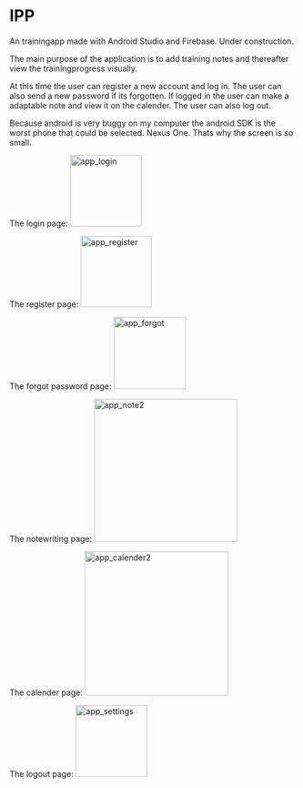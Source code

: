 # IPP
An trainingapp made with Android Studio and Firebase. Under construction.

The main purpose of the application is to add training notes and thereafter view the trainingprogress visually.

At this time the user can register a new account and log in. The user can also send a new password if its forgotten.
If logged in the user can make a adaptable note and view it on the calender. The user can also log out.

Because android is very buggy on my computer the android SDK is the worst phone that could be selected. Nexus One. Thats why the screen is so small.

The login page:
<img width="125" alt="app_login" src="https://user-images.githubusercontent.com/78786414/119404406-0bb46500-bce0-11eb-8280-8188e7284aa5.png">

The register page:
<img width="125" alt="app_register" src="https://user-images.githubusercontent.com/78786414/119404424-13740980-bce0-11eb-8b8f-1a5a7bd9ba54.png">

The forgot password page:
<img width="127" alt="app_forgot" src="https://user-images.githubusercontent.com/78786414/119404429-15d66380-bce0-11eb-8ae7-6cf0eb6bd337.png">

The notewriting page:
<img width="251" alt="app_note2" src="https://user-images.githubusercontent.com/78786414/119404449-1c64db00-bce0-11eb-84c0-b6a261067b5a.png">

The calender page:
<img width="253" alt="app_calender2" src="https://user-images.githubusercontent.com/78786414/119404458-1f5fcb80-bce0-11eb-9968-5664208a8f93.png">

The logout page:
<img width="126" alt="app_settings" src="https://user-images.githubusercontent.com/78786414/119404473-2555ac80-bce0-11eb-96fc-dfffa4da64ef.png">
